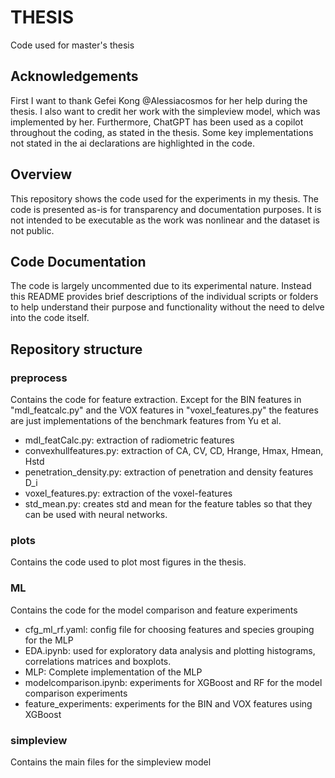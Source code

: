 # THESIS
Code used for master's thesis

## Acknowledgements
First I want to thank Gefei Kong @Alessiacosmos for her help during the thesis. I also want to credit her work with the simpleview model, which was implemented by her.
Furthermore, ChatGPT has been used as a copilot throughout the coding, as stated in the thesis. Some key implementations not stated in the ai declarations are highlighted in the code.

## Overview
This repository shows the code used for the experiments in my thesis. The code is presented as-is for transparency and documentation purposes.
It is not intended to be executable as the work was nonlinear and the dataset is not public. 

## Code Documentation
The code is largely uncommented due to its experimental nature. Instead this README provides brief descriptions of the individual scripts or folders to help understand their purpose and functionality without the need to delve into the code itself.

## Repository structure
### preprocess
Contains the code for feature extraction. Except for the BIN features in "mdl_featcalc.py" and the VOX features in "voxel_features.py" the features are just implementations of the benchmark features from Yu et al.
- mdl_featCalc.py: extraction of radiometric features
- convexhullfeatures.py: extraction of CA, CV, CD, Hrange, Hmax, Hmean, Hstd
- penetration_density.py: extraction of penetration and density features D_i
- voxel_features.py: extraction of the voxel-features
- std_mean.py: creates std and mean for the feature tables so that they can be used with neural networks.

### plots
Contains the code used to plot most figures in the thesis.

### ML
Contains the code for the model comparison and feature experiments
- cfg_ml_rf.yaml: config file for choosing features and species grouping for the MLP
- EDA.ipynb: used for exploratory data analysis and plotting histograms, correlations matrices and boxplots.
- MLP: Complete implementation of the MLP
- modelcomparison.ipynb: experiments for XGBoost and RF for the model comparison experiments
- feature_experiments: experiments for the BIN and VOX features using XGBoost

### simpleview
Contains the main files for the simpleview model

